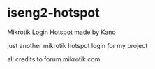 # iseng2-hotspot
Mikrotik Login Hotspot
made by Kano

just another mikrotik hotspot login for my project

all credits to forum.mikrotik.com

